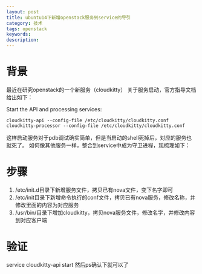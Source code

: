```yaml
---
layout: post
title: ubuntu14下新增openstack服务到service的导引
category: 技术
tags: openstack
keywords: 
description: 
---
```


# 背景 #

最近在研究openstack的一个新服务（cloudkitty）
关于服务启动，官方指导文档给出如下：

Start the API and processing services:

    cloudkitty-api --config-file /etc/cloudkitty/cloudkitty.conf
    cloudkitty-processor --config-file /etc/cloudkitty/cloudkitty.conf

这样启动服务对于pdb调试确实简单，但是当启动的shell死掉后，对应的服务也就死了。
如何像其他服务一样，整合到service中成为守卫进程，现梳理如下：

# 步骤 #

    

1. /etc/init.d目录下新增服务文件，拷贝已有nova文件，变下名字即可
2. /etc/init目录下新增命令执行的conf文件，拷贝已有nova服务，修改名称，并修改里面的内容为对应服务
3. /usr/bin/目录下增加cloudkitty，拷贝nova服务文件，修改名字，并修改内容到对应客户端

# 验证 #

service  cloudkitty-api start
然后ps确认下就可以了